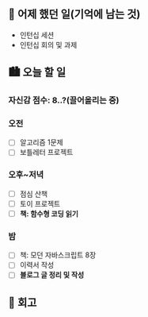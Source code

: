 ## 🌃 어제 했던 일(기억에 남는 것)

- 인턴십 세션
- 인턴십 회의 및 과제

## 🏙️ 오늘 할 일

### 자신감 점수: 8..?(끌어올리는 중)

### 오전

- [ ] 알고리즘 1문제
- [ ] 보틀레터 프로젝트

### 오후~저녁

- [ ] 점심 산책
- [ ] 토이 프로젝트
- [ ] **책: 함수형 코딩 읽기**

### 밤

- [ ] 책: 모던 자바스크립트 8장
- [ ] 이력서 작성
- [ ] **블로그 글 정리 및 작성**

## 🌆 회고
